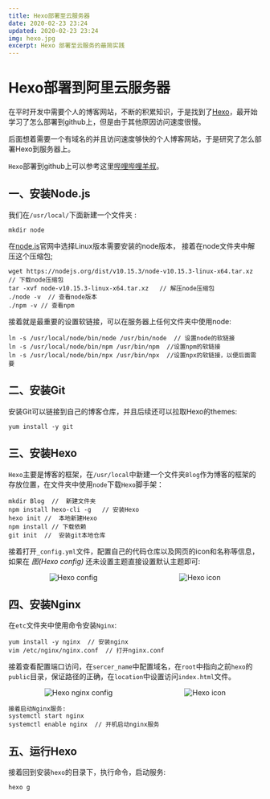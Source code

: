 ```yaml
---
title: Hexo部署至云服务器
date: 2020-02-23 23:24
updated: 2020-02-23 23:24
img: hexo.jpg
excerpt: Hexo 部署至云服务的最简实践
---
```


# Hexo部署到阿里云服务器

在平时开发中需要个人的博客网站，不断的积累知识，于是找到了[Hexo](https://hexo.io/)，最开始学习了怎么部署到github上，但是由于其他原因访问速度很慢。

后面想着需要一个有域名的并且访问速度够快的个人博客网站，于是研究了怎么部署Hexo到服务器上。

`Hexo`部署到github上可以参考这里[哔哩哔哩羊叔](https://www.bilibili.com/video/BV1Yb411a7ty?from=search&seid=7896361255674325515)。

##  一、安装Node.js

我们在`/usr/local/`下面新建一个文件夹 :

``` shell
mkdir node
```

在[node.js](https://nodejs.org/dist/)官网中选择Linux版本需要安装的node版本， 接着在node文件夹中解压这个压缩包;
```shell
wget https://nodejs.org/dist/v10.15.3/node-v10.15.3-linux-x64.tar.xz    // 下载node压缩包 
tar -xvf node-v10.15.3-linux-x64.tar.xz   // 解压node压缩包
./node -v  // 查看node版本
./npm -v // 查看npm
```
接着就是最重要的设置软链接，可以在服务器上任何文件夹中使用node:
``` shell
ln -s /usr/local/node/bin/node /usr/bin/node  // 设置node的软链接
ln -s /usr/local/node/bin/npm /usr/bin/npm  //设置npm的软链接 
ln -s /usr/local/node/bin/npx /usr/bin/npx  //设置npx的软链接，以便后面需要
```

## 二、安装Git
安装Git可以链接到自己的博客仓库，并且后续还可以拉取Hexo的themes:
```shell
yum install -y git
```

## 三、安装Hexo
`Hexo`主要是博客的框架，在`/usr/local`中新建一个文件夹`Blog`作为博客的框架的存放位置，在文件夹中使用`node`下载`Hexo`脚手架：
```shell
mkdir Blog  // 	新建文件夹
npm install hexo-cli -g   // 安装Hexo
hexo init //  本地新建Hexo
npm install // 下载依赖
git init  //  安装git本地仓库
```
接着打开`_config.yml`文件，配置自己的代码仓库以及网页的icon和名称等信息，如果在 *图(Hexo config)* 还未设置主题直接设置默认主题即可:  
<div style="display: flex;flex-wrap: wrap;justify-content: space-around;width:100%">
<img src="https://moki-blog.oss-cn-chengdu.aliyuncs.com/moki-note/hexoconfig.png" alt="Hexo config"/>
<img src="https://moki-blog.oss-cn-chengdu.aliyuncs.com/moki-note/hexoconfig2.png" alt="Hexo icon"/>
</div>

## 四、安装Nginx
在`etc`文件夹中使用命令安装`Nginx`:
```shell
yum install -y nginx  // 安装nginx
vim /etc/nginx/nginx.conf  // 打开nginx.conf
```
接着查看配置端口访问，在`sercer_name`中配置域名，在`root`中指向之前`hexo`的`public`目录，保证路径的正确，在`location`中设置访问`index.html`文件。
<div style="display: flex;flex-wrap: wrap;justify-content: space-around;width:100%">
<img src="https://moki-blog.oss-cn-chengdu.aliyuncs.com/moki-note/nginx.png" alt="Hexo nginx config"/>
<img src="https://moki-blog.oss-cn-chengdu.aliyuncs.com/moki-note/hexoconfig2.png" alt="Hexo icon"/>
</div>

```shell
接着启动Nginx服务:
systemctl start nginx
systemctl enable nginx  // 开机启动nginx服务
```

## 五、运行Hexo
接着回到安装`hexo`的目录下，执行命令，启动服务:
```shell
hexo g
```